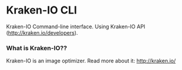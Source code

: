 Kraken-IO CLI
=============

Kraken-IO Command-line interface. Using Kraken-IO API (<http://kraken.io/developers>).


### What is Kraken-IO??

Kraken-IO is an image optimizer. Read more about it: <http://kraken.io/>